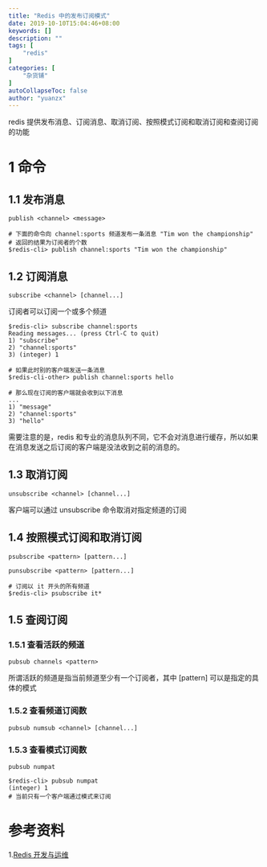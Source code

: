```yaml
---
title: "Redis 中的发布订阅模式"
date: 2019-10-10T15:04:46+08:00
keywords: []
description: ""
tags: [
    "redis"
]
categories: [
    "杂货铺"
]
autoCollapseToc: false
author: "yuanzx"
---
```


redis 提供发布消息、订阅消息、取消订阅、按照模式订阅和取消订阅和查阅订阅的功能

# 1 命令

## 1.1 发布消息

`publish <channel> <message>`

```shell
# 下面的命令向 channel:sports 频道发布一条消息 "Tim won the championship"
# 返回的结果为订阅者的个数
$redis-cli> publish channel:sports "Tim won the championship"
```

## 1.2 订阅消息

`subscribe <channel> [channel...]`

订阅者可以订阅一个或多个频道

```shell
$redis-cli> subscribe channel:sports
Reading messages... (press Ctrl-C to quit)
1) "subscribe"
2) "channel:sports"
3) (integer) 1

# 如果此时别的客户端发送一条消息
$redis-cli-other> publish channel:sports hello

# 那么现在订阅的客户端就会收到以下消息
...
1) "message"
2) "channel:sports"
3) "hello"
```

需要注意的是，redis 和专业的消息队列不同，它不会对消息进行缓存，所以如果在消息发送之后订阅的客户端是没法收到之前的消息的。

## 1.3 取消订阅

`unsubscribe <channel> [channel...]`

客户端可以通过 unsubscribe 命令取消对指定频道的订阅

## 1.4 按照模式订阅和取消订阅

`psubscribe <pattern> [pattern...]`

`punsubscribe <pattern> [pattern...]`

```shell
# 订阅以 it 开头的所有频道
$redis-cli> psubscribe it*
```

## 1.5 查阅订阅

### 1.5.1 查看活跃的频道

`pubsub channels <pattern>`

所谓活跃的频道是指当前频道至少有一个订阅者，其中 [pattern] 可以是指定的具体的模式

### 1.5.2 查看频道订阅数

`pubsub numsub <channel> [channel...]`

### 1.5.3 查看模式订阅数

`pubsub numpat`

```shell
$redis-cli> pubsub numpat
(integer) 1
# 当前只有一个客户端通过模式来订阅
```

# 参考资料

1.[Redis 开发与运维](https://gitee.com/zhixiangyuan/bookStorage/raw/master/%E7%BC%96%E7%A8%8B/Redis%20%E5%BC%80%E5%8F%91%E4%B8%8E%E8%BF%90%E7%BB%B4.pdf)
